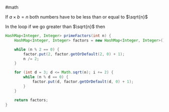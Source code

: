 #math 

If $a \times b = n$ both numbers have to be less than or equal to $\sqrt{n}$ 

In the loop if we go greater than $\sqrt{n}$ then 




```java
HashMap<Integer, Integer> primeFactors(int n) {
	HashMap<Integer, Integer> factors = new HashMap<Integer, Integer>();

	while (n % 2 == 0) {
		factor.put(2, factor.getOrDefault(2, 0) + 1);
		n /= 2;
	}

	for (int d = 3; d <= Math.sqrt(n); i += 2) {
		while (n % d == 0) {
			factor.put(d, factor.getOrDefault(d, 0) + 1);
		}
	}

	return factors;
}
```

